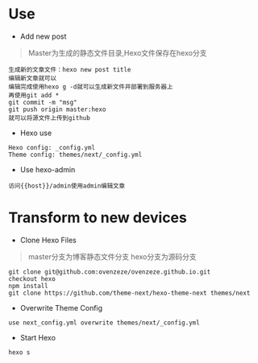# Use	
* Add new post	
> Master为生成的静态文件目录,Hexo文件保存在hexo分支	
```	
生成新的文章文件：hexo new post title	
编辑新文章就可以	
编辑完成使用hexo g -d就可以生成新文件并部署到服务器上	
再使用git add *	
git commit -m "msg"	
git push origin master:hexo	
就可以将源文件上传到github	
```	
* Hexo use	
```	
Hexo config: _config.yml	
Theme config: themes/next/_config.yml	
```	
* Use hexo-admin	
```	
访问{{host}}/admin使用admin编辑文章	
```	
# Transform to new devices	
* Clone Hexo Files	
>master分支为博客静态文件分支 hexo分支为源码分支	
```	
git clone git@github.com:ovenzeze/ovenzeze.github.io.git	
checkout hexo	
npm install	
git clone https://github.com/theme-next/hexo-theme-next themes/next	
```	
* Overwrite Theme Config	
```	
use next_config.yml overwrite themes/next/_config.yml	
```	
* Start Hexo	
```	
hexo s	
```